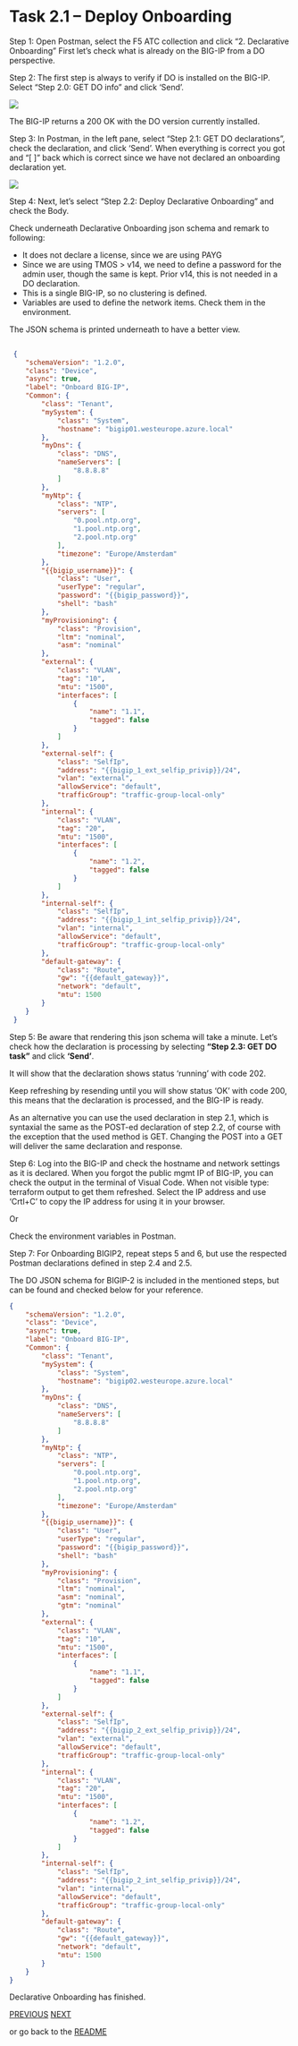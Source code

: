 # Task 2.1 – Deploy Onboarding


Step 1: Open Postman, select the F5 ATC collection and click “2. Declarative Onboarding”
First let’s check what is already on the BIG-IP from a DO perspective.

Step 2: The first step is always to verify if DO is installed on the BIG-IP. Select “Step 2.0: GET DO info” and click ‘Send’.
 
 ![](../png/module2/task2_1_p1.png)


The BIG-IP returns a 200 OK with the DO version currently installed.

Step 3: In Postman, in the left pane, select “Step 2.1: GET DO declarations”, check the declaration, and click ‘Send’.
When everything is correct you got and “[ ]” back which is correct since we have not declared an onboarding declaration yet.

![](../png/module2/task2_1_p2.png)


Step 4: Next, let’s select “Step 2.2: Deploy Declarative Onboarding” and check the Body.

Check underneath Declarative Onboarding json schema and remark to following:

 - It does not declare a license, since we are using PAYG
 - Since we are using TMOS > v14, we need to define a password for the admin user, though the same is kept. Prior v14, this is not needed in a DO declaration.
 - This is a single BIG-IP, so no clustering is defined.
 - Variables are used to define the network items. Check them in the environment.

The JSON schema is printed underneath to have a better view.

```json
   
 {
    "schemaVersion": "1.2.0",
    "class": "Device",
    "async": true,
    "label": "Onboard BIG-IP",
    "Common": {
        "class": "Tenant",
        "mySystem": {
            "class": "System",
            "hostname": "bigip01.westeurope.azure.local"
        },
        "myDns": {
            "class": "DNS",
            "nameServers": [
                "8.8.8.8"
            ]
        },
        "myNtp": {
            "class": "NTP",
            "servers": [
                "0.pool.ntp.org",
                "1.pool.ntp.org",
                "2.pool.ntp.org"
            ],
            "timezone": "Europe/Amsterdam"
        },
        "{{bigip_username}}": {
            "class": "User",
            "userType": "regular",
            "password": "{{bigip_password}}",
            "shell": "bash"
        },
        "myProvisioning": {
            "class": "Provision",
            "ltm": "nominal",
			"asm": "nominal"
        },
        "external": {
            "class": "VLAN",
            "tag": "10",
            "mtu": "1500",
            "interfaces": [
                {
                    "name": "1.1",
                    "tagged": false
                }
            ]
        },
        "external-self": {
            "class": "SelfIp",
            "address": "{{bigip_1_ext_selfip_privip}}/24",
            "vlan": "external",
            "allowService": "default",
            "trafficGroup": "traffic-group-local-only"
        },
        "internal": {
            "class": "VLAN",
            "tag": "20",
            "mtu": "1500",
            "interfaces": [
                {
                    "name": "1.2",
                    "tagged": false
                }
            ]
        },
        "internal-self": {
            "class": "SelfIp",
            "address": "{{bigip_1_int_selfip_privip}}/24",
            "vlan": "internal",
            "allowService": "default",
            "trafficGroup": "traffic-group-local-only"
        },
        "default-gateway": {
            "class": "Route",
            "gw": "{{default_gateway}}",
            "network": "default",
            "mtu": 1500
        }        
    }
 }
```

Step 5: Be aware that rendering this json schema will take a minute. Let’s check how the declaration is processing by selecting **“Step 2.3: GET DO task”** and click **‘Send’**.

It will show that the declaration shows status ‘running’ with code 202.
 

Keep refreshing by resending until you will show status ‘OK’ with code 200, this means that the declaration is processed, and the BIG-IP is ready.
 
As an alternative you can use the used declaration in step 2.1, which is syntaxial the same as the POST-ed declaration of step 2.2, of course with the exception that the used method is GET. Changing the POST into a GET will deliver the same declaration and response.

Step 6: Log into the BIG-IP and check the hostname and network settings as it is declared. 
When you forgot the public mgmt IP of BIG-IP, you can check the output in the terminal of Visual Code. When not visible type: terraform output to get them refreshed. Select the IP address and use ‘Crtl+C’ to copy the IP address for using it in your browser.

Or

Check the environment variables in Postman.


Step 7: For Onboarding BIGIP2, repeat steps 5 and 6, but use the respected Postman declarations defined in step 2.4 and 2.5.

The DO JSON schema for BIGIP-2 is included in the mentioned steps, but can be found and checked below for your reference.

```json
{
    "schemaVersion": "1.2.0",
    "class": "Device",
    "async": true,
    "label": "Onboard BIG-IP",
    "Common": {
        "class": "Tenant",
        "mySystem": {
            "class": "System",
            "hostname": "bigip02.westeurope.azure.local"
        },
        "myDns": {
            "class": "DNS",
            "nameServers": [
                "8.8.8.8"
            ]
        },
        "myNtp": {
            "class": "NTP",
            "servers": [
                "0.pool.ntp.org",
                "1.pool.ntp.org",
                "2.pool.ntp.org"
            ],
            "timezone": "Europe/Amsterdam"
        },
        "{{bigip_username}}": {
            "class": "User",
            "userType": "regular",
            "password": "{{bigip_password}}",
            "shell": "bash"
        },
        "myProvisioning": {
            "class": "Provision",
            "ltm": "nominal",
			"asm": "nominal",
            "gtm": "nominal"
        },
        "external": {
            "class": "VLAN",
            "tag": "10",
            "mtu": "1500",
            "interfaces": [
                {
                    "name": "1.1",
                    "tagged": false
                }
            ]
        },
        "external-self": {
            "class": "SelfIp",
            "address": "{{bigip_2_ext_selfip_privip}}/24",
            "vlan": "external",
            "allowService": "default",
            "trafficGroup": "traffic-group-local-only"
        },
        "internal": {
            "class": "VLAN",
            "tag": "20",
            "mtu": "1500",
            "interfaces": [
                {
                    "name": "1.2",
                    "tagged": false
                }
            ]
        },
        "internal-self": {
            "class": "SelfIp",
            "address": "{{bigip_2_int_selfip_privip}}/24",
            "vlan": "internal",
            "allowService": "default",
            "trafficGroup": "traffic-group-local-only"
        },
        "default-gateway": {
            "class": "Route",
            "gw": "{{default_gateway}}",
            "network": "default",
            "mtu": 1500
        }        
    }
}
```
Declarative Onboarding has finished.

[PREVIOUS](module2.md)      [NEXT](../module_3/module3.md)

or go back to the [README](../../README.md)
